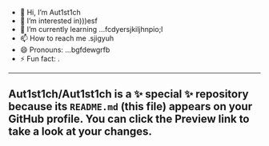 - 👋 Hi, I’m Aut1st1ch 
- 👀 I’m interested in)))esf
- 🌱 I’m currently learning ...fcdyersjkiljhnpio;l
- 📫 How to reach me .sjigyuh
- 😄 Pronouns: ...bgfdewgrfb
- ⚡ Fun fact: .
---
Aut1st1ch/Aut1st1ch is a ✨ special ✨ repository because its `README.md` (this file) appears on your GitHub profile.
You can click the Preview link to take a look at your changes.
---
